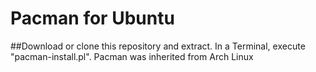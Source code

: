 # Pacman for Ubuntu
##Download or clone this repository and extract. In a Terminal, execute "pacman-install.pl".
Pacman was inherited from Arch Linux
